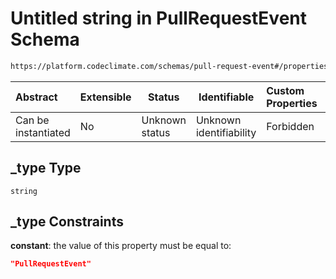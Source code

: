 # Untitled string in PullRequestEvent Schema

```txt
https://platform.codeclimate.com/schemas/pull-request-event#/properties/_type
```




| Abstract            | Extensible | Status         | Identifiable            | Custom Properties | Additional Properties | Access Restrictions | Defined In                                                                                          |
| :------------------ | ---------- | -------------- | ----------------------- | :---------------- | --------------------- | ------------------- | --------------------------------------------------------------------------------------------------- |
| Can be instantiated | No         | Unknown status | Unknown identifiability | Forbidden         | Allowed               | none                | [PullRequestEvent.schema.json\*](../../schemas/PullRequestEvent.schema.json "open original schema") |

## \_type Type

`string`

## \_type Constraints

**constant**: the value of this property must be equal to:

```json
"PullRequestEvent"
```
